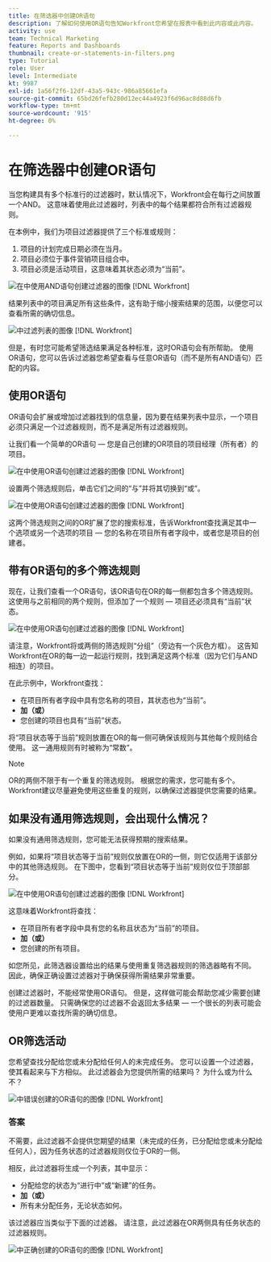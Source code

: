 ```yaml
---
title: 在筛选器中创建OR语句
description: 了解如何使用OR语句告知Workfront您希望在报表中看到此内容或此内容。
activity: use
team: Technical Marketing
feature: Reports and Dashboards
thumbnail: create-or-statements-in-filters.png
type: Tutorial
role: User
level: Intermediate
kt: 9987
exl-id: 1a56f2f6-12df-43a5-943c-986a85661efa
source-git-commit: 65bd26fefb280d12ec44a4923f6d96ac8d88d6fb
workflow-type: tm+mt
source-wordcount: '915'
ht-degree: 0%

---
```


# 在筛选器中创建OR语句

当您构建具有多个标准行的过滤器时，默认情况下，Workfront会在每行之间放置一个AND。 这意味着使用此过滤器时，列表中的每个结果都符合所有过滤器规则。

在本例中，我们为项目过滤器提供了三个标准或规则：

1. 项目的计划完成日期必须在当月。
1. 项目必须位于事件营销项目组合中。
1. 项目必须是活动项目，这意味着其状态必须为“当前”。

![在中使用AND语句创建过滤器的图像 [!DNL Workfront]](assets/or-statement-1.png)

结果列表中的项目满足所有这些条件，这有助于缩小搜索结果的范围，以便您可以查看所需的确切信息。

![中过滤列表的图像 [!DNL Workfront]](assets/or-statement-2.png)

但是，有时您可能希望筛选结果满足各种标准，这时OR语句会有所帮助。 使用OR语句，您可以告诉过滤器您希望查看与任意OR语句（而不是所有AND语句）匹配的内容。

## 使用OR语句

OR语句会扩展或增加过滤器找到的信息量，因为要在结果列表中显示，一个项目必须只满足一个过滤器规则，而不是满足所有过滤器规则。

让我们看一个简单的OR语句 — 您是自己创建的OR项目的项目经理（所有者）的项目。

![在中使用OR语句创建过滤器的图像 [!DNL Workfront]](assets/or-statement-3.png)

设置两个筛选规则后，单击它们之间的“与”并将其切换到“或”。

![在中使用OR语句创建过滤器的图像 [!DNL Workfront]](assets/or-statement-4.png)

这两个筛选规则之间的OR扩展了您的搜索标准，告诉Workfront查找满足其中一个选项或另一个选项的项目 — 您的名称在项目所有者字段中，或者您是项目的创建者。

## 带有OR语句的多个筛选规则

现在，让我们查看一个OR语句，该OR语句在OR的每一侧都包含多个筛选规则。 这使用与之前相同的两个规则，但添加了一个规则 — 项目还必须具有“当前”状态。

![在中使用OR语句创建过滤器的图像 [!DNL Workfront]](assets/or-statement-5.png)

请注意，Workfront将或两侧的筛选规则“分组”（旁边有一个灰色方框）。 这告知Workfront在OR的每一边一起运行规则，找到满足这两个标准（因为它们与AND相连）的项目。

在此示例中，Workfront查找：

* 在项目所有者字段中具有您名称的项目，其状态也为“当前”。
* **加（或）**
* 您创建的项目也具有“当前”状态。

将“项目状态等于当前”规则放置在OR的每一侧可确保该规则与其他每个规则结合使用。 这一通用规则有时被称为“常数”。

>[!NOTE]
>
>OR的两侧不限于有一个重复的筛选规则。 根据您的需求，您可能有多个。 Workfront建议尽量避免使用这些重复的规则，以确保过滤器提供您需要的结果。

## 如果没有通用筛选规则，会出现什么情况？

如果没有通用筛选规则，您可能无法获得预期的搜索结果。

例如，如果将“项目状态等于当前”规则仅放置在OR的一侧，则它仅适用于该部分中的其他筛选规则。 在下图中，您看到“项目状态等于当前”规则仅位于顶部部分。

![在中使用OR语句创建过滤器的图像 [!DNL Workfront]](assets/or-statement-6.png)

这意味着Workfront将查找：

* 在项目所有者字段中具有您的名称且状态为“当前”的项目。
* **加（或）**
* 您创建的所有项目。

如您所见，此筛选器设置给出的结果与使用重复筛选器规则的筛选器略有不同。 因此，确保正确设置过滤器对于确保获得所需结果非常重要。

创建过滤器时，不能经常使用OR语句。 但是，这样做可能会帮助您减少需要创建的过滤器数量。 只需确保您的过滤器不会返回太多结果 — 一个很长的列表可能会使用户更难以查找所需的确切信息。

## OR筛选活动

您希望查找分配给您或未分配给任何人的未完成任务。 您可以设置一个过滤器，使其看起来与下方相似。 此过滤器会为您提供所需的结果吗？ 为什么或为什么不？

![中错误创建的OR语句的图像 [!DNL Workfront]](assets/or-statement-your-turn-1.png)

### 答案

不需要，此过滤器不会提供您期望的结果（未完成的任务，已分配给您或未分配给任何人），因为任务状态的过滤器规则仅位于OR的一侧。

相反，此过滤器将生成一个列表，其中显示：

* 分配给您的状态为“进行中”或“新建”的任务。
* **加（或）**
* 所有未分配任务，无论状态如何。

该过滤器应当类似于下面的过滤器。 请注意，此过滤器在OR两侧具有任务状态的过滤器规则。

![中正确创建的OR语句的图像 [!DNL Workfront]](assets/or-statement-your-turn-2.png)
